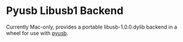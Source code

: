 # Pyusb Libusb1 Backend

Currently Mac-only, provides a portable libusb-1.0.0.dylib backend in a wheel for use with [pyusb](https://github.com/pyusb/pyusb).
